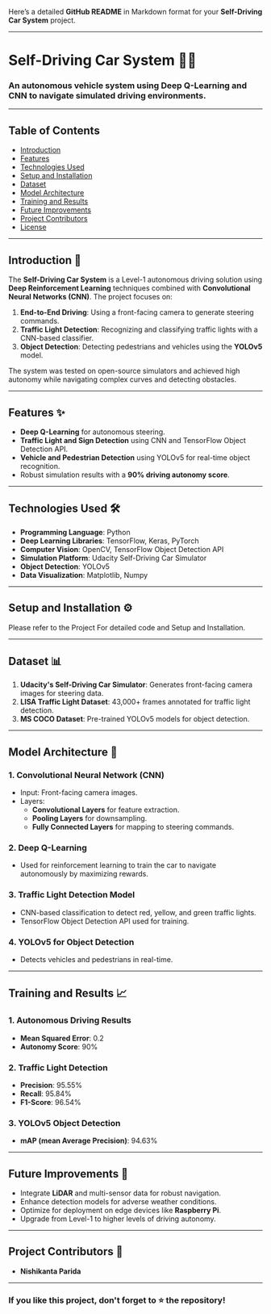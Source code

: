 Here’s a detailed **GitHub README** in Markdown format for your **Self-Driving Car System** project.

---

# Self-Driving Car System 🚗🤖  

### An autonomous vehicle system using **Deep Q-Learning** and **CNN** to navigate simulated driving environments.  

---

## Table of Contents  
- [Introduction](#introduction)  
- [Features](#features)  
- [Technologies Used](#technologies-used)  
- [Setup and Installation](#setup-and-installation)  
- [Dataset](#dataset)  
- [Model Architecture](#model-architecture)  
- [Training and Results](#training-and-results)  
- [Future Improvements](#future-improvements)  
- [Project Contributors](#project-contributors)  
- [License](#license)  

---

## Introduction 📄  

The **Self-Driving Car System** is a Level-1 autonomous driving solution using **Deep Reinforcement Learning** techniques combined with **Convolutional Neural Networks (CNN)**. The project focuses on:  
1. **End-to-End Driving**: Using a front-facing camera to generate steering commands.  
2. **Traffic Light Detection**: Recognizing and classifying traffic lights with a CNN-based classifier.  
3. **Object Detection**: Detecting pedestrians and vehicles using the **YOLOv5** model.  

The system was tested on open-source simulators and achieved high autonomy while navigating complex curves and detecting obstacles.  

---

## Features ✨  

- **Deep Q-Learning** for autonomous steering.  
- **Traffic Light and Sign Detection** using CNN and TensorFlow Object Detection API.  
- **Vehicle and Pedestrian Detection** using YOLOv5 for real-time object recognition.  
- Robust simulation results with a **90% driving autonomy score**.  

---

## Technologies Used 🛠  

- **Programming Language**: Python  
- **Deep Learning Libraries**: TensorFlow, Keras, PyTorch  
- **Computer Vision**: OpenCV, TensorFlow Object Detection API  
- **Simulation Platform**: Udacity Self-Driving Car Simulator  
- **Object Detection**: YOLOv5  
- **Data Visualization**: Matplotlib, Numpy  

---

## Setup and Installation ⚙  

Please refer to the Project For detailed code and Setup and Installation.

---

## Dataset 📊  

1. **Udacity's Self-Driving Car Simulator**: Generates front-facing camera images for steering data.  
2. **LISA Traffic Light Dataset**: 43,000+ frames annotated for traffic light detection.  
3. **MS COCO Dataset**: Pre-trained YOLOv5 models for object detection.  

---

## Model Architecture 🧠  

### 1. **Convolutional Neural Network (CNN)**  
- Input: Front-facing camera images.  
- Layers:  
  - **Convolutional Layers** for feature extraction.  
  - **Pooling Layers** for downsampling.  
  - **Fully Connected Layers** for mapping to steering commands.  

### 2. **Deep Q-Learning**  
- Used for reinforcement learning to train the car to navigate autonomously by maximizing rewards.  

### 3. **Traffic Light Detection Model**  
- CNN-based classification to detect red, yellow, and green traffic lights.  
- TensorFlow Object Detection API used for training.  

### 4. **YOLOv5 for Object Detection**  
- Detects vehicles and pedestrians in real-time.  

---

## Training and Results 📈  

### 1. **Autonomous Driving Results**  
- **Mean Squared Error**: 0.2  
- **Autonomy Score**: 90%  

### 2. **Traffic Light Detection**  
- **Precision**: 95.55%  
- **Recall**: 95.84%  
- **F1-Score**: 96.54%  

### 3. **YOLOv5 Object Detection**  
- **mAP (mean Average Precision)**: 94.63%  

---

## Future Improvements 🚀  

- Integrate **LiDAR** and multi-sensor data for robust navigation.  
- Enhance detection models for adverse weather conditions.  
- Optimize for deployment on edge devices like **Raspberry Pi**.  
- Upgrade from Level-1 to higher levels of driving autonomy.  

---

## Project Contributors 👥  

- **Nishikanta Parida**  

---

### If you like this project, don't forget to ⭐ the repository!  
